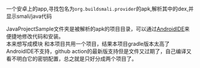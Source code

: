 一个安卓上的app,寻找包名为`org.buildsmali.provider`的apk,解析其中的dex,并显示smali/java代码

JavaProjectSample文件夹是被解析的apk的项目目录，可以通过[AndroidIDE](https://github.com/AndroidIDEOfficial/AndroidIDE/releases)来便捷地修改代码和安装。\
本来想写成模块 和本项目共用一个项目，结果本项目gradle版本太高了AndroidIDE不支持，github action的最新版支持但是文件又过期了，自己编译又看不明白它的密钥配置，总之就是只好分成两个项目了。

